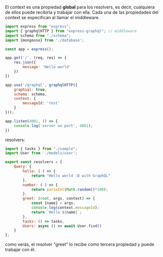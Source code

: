 El context es una propiedad **global** para los resolvers, es decir, cualquiera de ellos puede recibirla y trabajar con ella. Cada una de las propiedades del context se especifican al llamar el middleware.

```js
import express from "express";
import { graphqlHTTP } from "express-graphql"; // middleware
import schema from "./schema";
import {mongoose} from './database';

const app = express();

app.get('/', (req, res) => {
    res.json({
        message: 'Hello world'
    })
})

app.use('/graphql', graphqlHTTP({
    graphiql: true,
    schema: schema,
    context: {
        messageId: 'test'
    }
})); 

app.listen(4001, () => {
    console.log('server on port', 4001);
})
```

resolvers:

```js
import { tasks } from "./sample";
import User from './models/user';

export const resolvers = {
    Query: {
        hello: ( ) => {
            return "Hello world :D with GraphQL"
        },
        number: ( ) => {
            return parseInt(Math.random()*100);
        },
        greet: (root, args, context) => {
            const {name} = args;
            console.log(context.messageId);
            return `Hello ${name}`;
        },
        tasks: () => tasks,
        Users: async () => await User.find()
    }
};
```

como verás, el resolver "greet" lo recibe como tercera propiedad y puede trabajar con él.